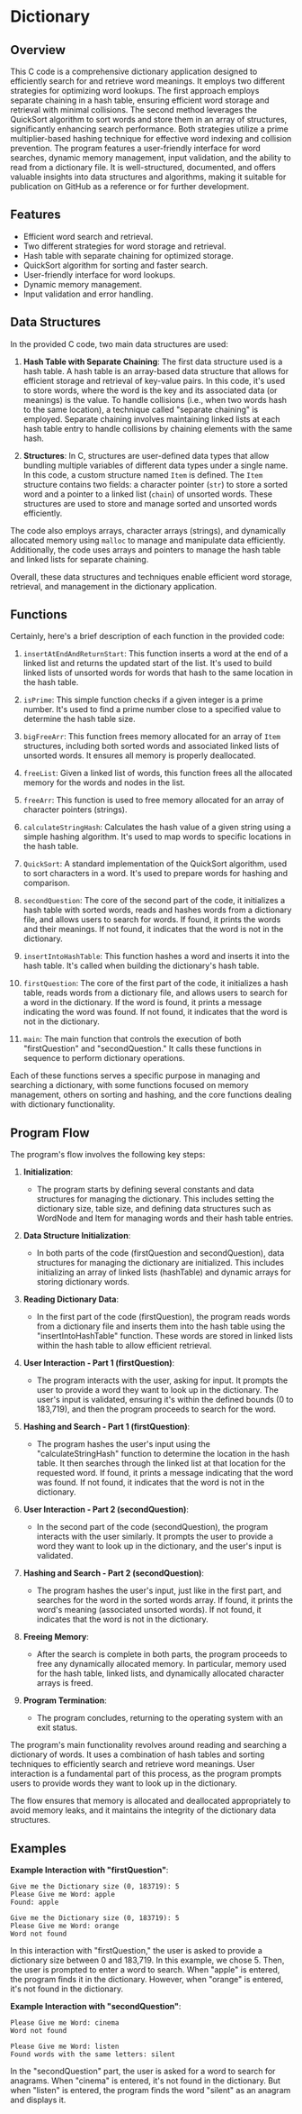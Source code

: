 # Dictionary

## Overview
This C code is a comprehensive dictionary application designed to efficiently search for and retrieve word meanings. It employs two different strategies for optimizing word lookups. The first approach employs separate chaining in a hash table, ensuring efficient word storage and retrieval with minimal collisions. The second method leverages the QuickSort algorithm to sort words and store them in an array of structures, significantly enhancing search performance. Both strategies utilize a prime multiplier-based hashing technique for effective word indexing and collision prevention. The program features a user-friendly interface for word searches, dynamic memory management, input validation, and the ability to read from a dictionary file. It is well-structured, documented, and offers valuable insights into data structures and algorithms, making it suitable for publication on GitHub as a reference or for further development.

## Features
- Efficient word search and retrieval.
- Two different strategies for word storage and retrieval.
- Hash table with separate chaining for optimized storage.
- QuickSort algorithm for sorting and faster search.
- User-friendly interface for word lookups.
- Dynamic memory management.
- Input validation and error handling.

## Data Structures

In the provided C code, two main data structures are used:

1. **Hash Table with Separate Chaining**: The first data structure used is a hash table. A hash table is an array-based data structure that allows for efficient storage and retrieval of key-value pairs. In this code, it's used to store words, where the word is the key and its associated data (or meanings) is the value. To handle collisions (i.e., when two words hash to the same location), a technique called "separate chaining" is employed. Separate chaining involves maintaining linked lists at each hash table entry to handle collisions by chaining elements with the same hash.

2. **Structures**: In C, structures are user-defined data types that allow bundling multiple variables of different data types under a single name. In this code, a custom structure named `Item` is defined. The `Item` structure contains two fields: a character pointer (`str`) to store a sorted word and a pointer to a linked list (`chain`) of unsorted words. These structures are used to store and manage sorted and unsorted words efficiently.

The code also employs arrays, character arrays (strings), and dynamically allocated memory using `malloc` to manage and manipulate data efficiently. Additionally, the code uses arrays and pointers to manage the hash table and linked lists for separate chaining.

Overall, these data structures and techniques enable efficient word storage, retrieval, and management in the dictionary application.

## Functions
Certainly, here's a brief description of each function in the provided code:

1. `insertAtEndAndReturnStart`: This function inserts a word at the end of a linked list and returns the updated start of the list. It's used to build linked lists of unsorted words for words that hash to the same location in the hash table.

2. `isPrime`: This simple function checks if a given integer is a prime number. It's used to find a prime number close to a specified value to determine the hash table size.

3. `bigFreeArr`: This function frees memory allocated for an array of `Item` structures, including both sorted words and associated linked lists of unsorted words. It ensures all memory is properly deallocated.

4. `freeList`: Given a linked list of words, this function frees all the allocated memory for the words and nodes in the list.

5. `freeArr`: This function is used to free memory allocated for an array of character pointers (strings).

6. `calculateStringHash`: Calculates the hash value of a given string using a simple hashing algorithm. It's used to map words to specific locations in the hash table.

7. `QuickSort`: A standard implementation of the QuickSort algorithm, used to sort characters in a word. It's used to prepare words for hashing and comparison.

8. `secondQuestion`: The core of the second part of the code, it initializes a hash table with sorted words, reads and hashes words from a dictionary file, and allows users to search for words. If found, it prints the words and their meanings. If not found, it indicates that the word is not in the dictionary.

9. `insertIntoHashTable`: This function hashes a word and inserts it into the hash table. It's called when building the dictionary's hash table.

10. `firstQuestion`: The core of the first part of the code, it initializes a hash table, reads words from a dictionary file, and allows users to search for a word in the dictionary. If the word is found, it prints a message indicating the word was found. If not found, it indicates that the word is not in the dictionary.

11. `main`: The main function that controls the execution of both "firstQuestion" and "secondQuestion." It calls these functions in sequence to perform dictionary operations.

Each of these functions serves a specific purpose in managing and searching a dictionary, with some functions focused on memory management, others on sorting and hashing, and the core functions dealing with dictionary functionality.

## Program Flow

The program's flow involves the following key steps:

1. **Initialization**:
   - The program starts by defining several constants and data structures for managing the dictionary. This includes setting the dictionary size, table size, and defining data structures such as WordNode and Item for managing words and their hash table entries.

2. **Data Structure Initialization**:
   - In both parts of the code (firstQuestion and secondQuestion), data structures for managing the dictionary are initialized. This includes initializing an array of linked lists (hashTable) and dynamic arrays for storing dictionary words.

3. **Reading Dictionary Data**:
   - In the first part of the code (firstQuestion), the program reads words from a dictionary file and inserts them into the hash table using the "insertIntoHashTable" function. These words are stored in linked lists within the hash table to allow efficient retrieval.

4. **User Interaction - Part 1 (firstQuestion)**:
   - The program interacts with the user, asking for input. It prompts the user to provide a word they want to look up in the dictionary. The user's input is validated, ensuring it's within the defined bounds (0 to 183,719), and then the program proceeds to search for the word.

5. **Hashing and Search - Part 1 (firstQuestion)**:
   - The program hashes the user's input using the "calculateStringHash" function to determine the location in the hash table. It then searches through the linked list at that location for the requested word. If found, it prints a message indicating that the word was found. If not found, it indicates that the word is not in the dictionary.

6. **User Interaction - Part 2 (secondQuestion)**:
   - In the second part of the code (secondQuestion), the program interacts with the user similarly. It prompts the user to provide a word they want to look up in the dictionary, and the user's input is validated.

7. **Hashing and Search - Part 2 (secondQuestion)**:
   - The program hashes the user's input, just like in the first part, and searches for the word in the sorted words array. If found, it prints the word's meaning (associated unsorted words). If not found, it indicates that the word is not in the dictionary.

8. **Freeing Memory**:
   - After the search is complete in both parts, the program proceeds to free any dynamically allocated memory. In particular, memory used for the hash table, linked lists, and dynamically allocated character arrays is freed.

9. **Program Termination**:
   - The program concludes, returning to the operating system with an exit status.

The program's main functionality revolves around reading and searching a dictionary of words. It uses a combination of hash tables and sorting techniques to efficiently search and retrieve word meanings. User interaction is a fundamental part of this process, as the program prompts users to provide words they want to look up in the dictionary.

The flow ensures that memory is allocated and deallocated appropriately to avoid memory leaks, and it maintains the integrity of the dictionary data structures.

## Examples

**Example Interaction with "firstQuestion"**:
```
Give me the Dictionary size (0, 183719): 5
Please Give me Word: apple
Found: apple

Give me the Dictionary size (0, 183719): 5
Please Give me Word: orange
Word not found
```

In this interaction with "firstQuestion," the user is asked to provide a dictionary size between 0 and 183,719. In this example, we chose 5. Then, the user is prompted to enter a word to search. When "apple" is entered, the program finds it in the dictionary. However, when "orange" is entered, it's not found in the dictionary.

**Example Interaction with "secondQuestion"**:
```
Please Give me Word: cinema
Word not found

Please Give me Word: listen
Found words with the same letters: silent
```

In the "secondQuestion" part, the user is asked for a word to search for anagrams. When "cinema" is entered, it's not found in the dictionary. But when "listen" is entered, the program finds the word "silent" as an anagram and displays it.

